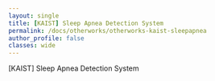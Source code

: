```yaml
---
layout: single
title: [KAIST] Sleep Apnea Detection System
permalink: /docs/otherworks/otherworks-kaist-sleepapnea
author_profile: false
classes: wide
---
```


[KAIST] Sleep Apnea Detection System